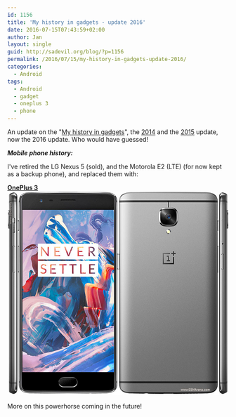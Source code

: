 ```yaml
---
id: 1156
title: 'My history in gadgets - update 2016'
date: 2016-07-15T07:43:59+02:00
author: Jan
layout: single
guid: http://sadevil.org/blog/?p=1156
permalink: /2016/07/15/my-history-in-gadgets-update-2016/
categories:
  - Android
tags:
  - Android
  - gadget
  - oneplus 3
  - phone
---
```

An update on the "[My history in gadgets](https://kcore.org/2012/01/04/my-history-in-gadgets/)", the [2014](https://kcore.org/2014/05/12/my-history-in-gadgets-update-2014/) and the [2015](https://kcore.org/2015/06/02/my-history-in-gadgets-update-2015/) update, now the 2016 update. Who would have guessed!

_**Mobile phone history:**_

I've retired the LG Nexus 5 (sold), and the Motorola E2 (LTE) (for now kept as a backup phone), and replaced them with:

**[OnePlus 3](http://www.gsmarena.com/oneplus_3-7995.php)   
![OnePlus 3](/assets/images/2016/06/oneplus-3-3.jpg "OnePlus 3")**

More on this powerhorse coming in the future!
